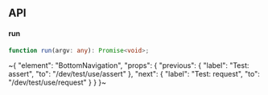 

## API

#### run

```ts
function run(argv: any): Promise<void>;
```

~{
  "element": "BottomNavigation",
  "props": {
    "previous": {
      "label": "Test: assert",
      "to": "/dev/test/use/assert"
    },
    "next": {
      "label": "Test: request",
      "to": "/dev/test/use/request"
    }
  }
}~
